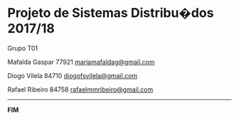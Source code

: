 # Projeto de Sistemas Distribu�dos 2017/18 #

Grupo T01

Mafalda Gaspar 77921 mariamafaldag@gmail.com

Diogo Vilela 84710 diogofsvilela@gmail.com

Rafael Ribeiro 84758 rafaelmmribeiro@gmail.com


-------------------------------------------------------------------------------
**FIM**
